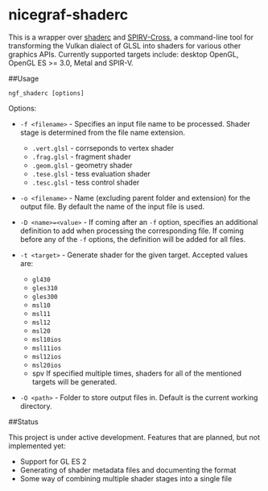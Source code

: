 nicegraf-shaderc
================

 This is a wrapper over [shaderc](https://github.com/google/shaderc/) and [SPIRV-Cross](https://github.com/KhronosGroup/SPIRV-Cross), a command-line tool for
transforming the Vulkan dialect of GLSL into shaders for various other
graphics APIs. Currently supported targets include: desktop OpenGL,
OpenGL ES >= 3.0, Metal and SPIR-V.

##Usage

`ngf_shaderc [options]`

Options:

  * `-f <filename>` - Specifies an input file name to be processed. Shader stage is
    determined from the file name extension.
      * `.vert.glsl` - corrseponds to vertex shader
      * `.frag.glsl` - fragment shader
      * `.geom.glsl` - geometry shader
      * `.tese.glsl` - tess evaluation shader
      * `.tesc.glsl` - tess control shader

  * `-o <filename>` - Name (excluding parent folder and extension) for the output
    file. By default the name of the input file is used.

  * `-D <name>=<value>` - If coming after an `-f` option, specifies an additional
    definition to add when processing the corresponding file.  If coming before
    any of the `-f` options, the definition will be added for all files.

  * `-t <target>` - Generate shader for the given target.  Accepted values are:
      * `gl430`
      * `gles310`
      * `gles300`
      * `msl10`
      * `msl11`
      * `msl12`
      * `msl20`
      * `msl10ios`
      * `msl11ios`
      * `msl12ios`
      * `msl20ios`
      * spv 
    If specified multiple times, shaders for all of the mentioned targets will
    be generated.

  * `-O <path>` - Folder to store output files in. Default is the current working
    directory.

##Status

 This project is under active development. Features that are planned, but not implemented yet:
 
 * Support for GL ES 2
 * Generating of shader metadata files and documenting the format
 * Some way of combining multiple shader stages into a single file